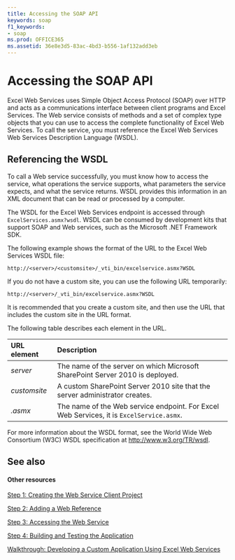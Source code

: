 ```yaml
---
title: Accessing the SOAP API
keywords: soap
f1_keywords:
- soap
ms.prod: OFFICE365
ms.assetid: 36e8e3d5-83ac-4bd3-b556-1af132add3eb
---
```



# Accessing the SOAP API

Excel Web Services uses Simple Object Access Protocol (SOAP) over HTTP and acts as a communications interface between client programs and Excel Services. The Web service consists of methods and a set of complex type objects that you can use to access the complete functionality of Excel Web Services. To call the service, you must reference the Excel Web Services Web Services Description Language (WSDL). 
  
    
    


## Referencing the WSDL

To call a Web service successfully, you must know how to access the service, what operations the service supports, what parameters the service expects, and what the service returns. WSDL provides this information in an XML document that can be read or processed by a computer. 
  
    
    
The WSDL for the Excel Web Services endpoint is accessed through  `ExcelServices.asmx?wsdl`. WSDL can be consumed by development kits that support SOAP and Web services, such as the Microsoft .NET Framework SDK. 
  
    
    
The following example shows the format of the URL to the Excel Web Services WSDL file: 
  
    
    
 `http://<server>/<customsite>/_vti_bin/excelservice.asmx?WSDL`
  
    
    
If you do not have a custom site, you can use the following URL temporarily: 
  
    
    
 `http://<server>/_vti_bin/excelservice.asmx?WSDL`
  
    
    
It is recommended that you create a custom site, and then use the URL that includes the custom site in the URL format. 
  
    
    
The following table describes each element in the URL. 
  
    
    


|****URL element****|****Description****|
|:-----|:-----|
| _server_|The name of the server on which Microsoft SharePoint Server 2010 is deployed. |
| _customsite_|A custom SharePoint Server 2010 site that the server administrator creates. |
| _<endpointname>.asmx_|The name of the Web service endpoint. For Excel Web Services, it is  `ExcelService.asmx`. |
   
For more information about the WSDL format, see the World Wide Web Consortium (W3C) WSDL specification at http://www.w3.org/TR/wsdl. 
  
    
    

## See also


#### Other resources


  
    
    
 [Step 1: Creating the Web Service Client Project](step-1-creating-the-web-service-client-project.md)
  
    
    
 [Step 2: Adding a Web Reference](step-2-adding-a-web-reference.md)
  
    
    
 [Step 3: Accessing the Web Service](step-3-accessing-the-web-service.md)
  
    
    
 [Step 4: Building and Testing the Application](step-4-building-and-testing-the-application.md)
  
    
    
 [Walkthrough: Developing a Custom Application Using Excel Web Services](walkthrough-developing-a-custom-application-using-excel-web-services.md)
